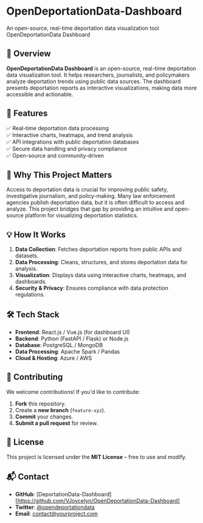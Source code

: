 # OpenDeportationData-Dashboard
An open-source, real-time deportation data visualization tool 
OpenDeportationData Dashboard  

## 🚀 Overview  
**OpenDeportationData Dashboard** is an open-source, real-time deportation data visualization tool. It helps researchers, journalists, and policymakers analyze deportation trends using public data sources. The dashboard presents deportation reports as interactive visualizations, making data more accessible and actionable.  

## 🎯 Features  
✅ Real-time deportation data processing  
✅ Interactive charts, heatmaps, and trend analysis  
✅ API integrations with public deportation databases  
✅ Secure data handling and privacy compliance  
✅ Open-source and community-driven  

## 📌 Why This Project Matters  
Access to deportation data is crucial for improving public safety, investigative journalism, and policy-making. Many law enforcement agencies publish deportation data, but it is often difficult to access and analyze. This project bridges that gap by providing an intuitive and open-source platform for visualizing deportation statistics.  

## 💡 How It Works  
1. **Data Collection**: Fetches deportation reports from public APIs and datasets.  
2. **Data Processing**: Cleans, structures, and stores deportation data for analysis.  
3. **Visualization**: Displays data using interactive charts, heatmaps, and dashboards.  
4. **Security & Privacy**: Ensures compliance with data protection regulations.  

## 🛠️ Tech Stack  
- **Frontend**: React.js / Vue.js (for dashboard UI)  
- **Backend**: Python (FastAPI / Flask) or Node.js  
- **Database**: PostgreSQL / MongoDB  
- **Data Processing**: Apache Spark / Pandas  
- **Cloud & Hosting**: Azure / AWS  

## 🤝 Contributing  
We welcome contributions! If you'd like to contribute:  
1. **Fork** this repository.  
2. Create a **new branch** (`feature-xyz`).  
3. **Commit** your changes.  
4. **Submit a pull request** for review.  

## 📜 License  
This project is licensed under the **MIT License** – free to use and modify.  

## 📬 Contact  
- **GitHub**: [DeportationData-Dashboard][https://github.com/VJoycelyn/OpenDeportationData-Dashboard]
- **Twitter**: [@opendeportationdata](https://twitter.com/opendeportationdata)  
- **Email**: contact@yourproject.com  

